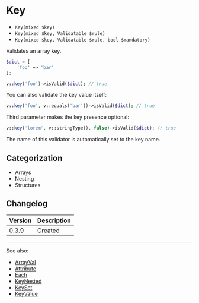 # Key

- `Key(mixed $key)`
- `Key(mixed $key, Validatable $rule)`
- `Key(mixed $key, Validatable $rule, bool $mandatory)`

Validates an array key.

```php
$dict = [
    'foo' => 'bar'
];

v::key('foo')->isValid($dict); // true
```

You can also validate the key value itself:

```php
v::key('foo', v::equals('bar'))->isValid($dict); // true
```

Third parameter makes the key presence optional:

```php
v::key('lorem', v::stringType(), false)->isValid($dict); // true
```

The name of this validator is automatically set to the key name.

## Categorization

- Arrays
- Nesting
- Structures

## Changelog

Version | Description
--------|-------------
  0.3.9 | Created

***
See also:

- [ArrayVal](ArrayVal.md)
- [Attribute](Attribute.md)
- [Each](Each.md)
- [KeyNested](KeyNested.md)
- [KeySet](KeySet.md)
- [KeyValue](KeyValue.md)
